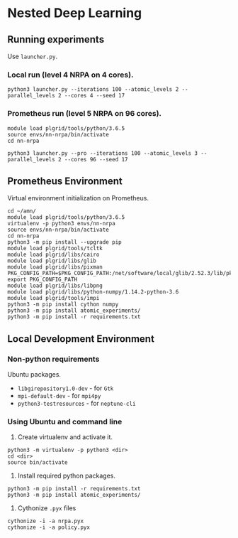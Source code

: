# Nested Deep Learning

## Running experiments

Use `launcher.py`.

### Local run (level 4 NRPA on 4 cores).

```
python3 launcher.py --iterations 100 --atomic_levels 2 --parallel_levels 2 --cores 4 --seed 17
```

### Prometheus run (level 5 NRPA on 96 cores).

```
module load plgrid/tools/python/3.6.5
source envs/nn-nrpa/bin/activate
cd nn-nrpa

python3 launcher.py --pro --iterations 100 --atomic_levels 3 --parallel_levels 2 --cores 96 --seed 17
```

## Prometheus Environment

Virtual environment initialization on Prometheus.

```
cd ~/amn/
module load plgrid/tools/python/3.6.5
virtualenv -p python3 envs/nn-nrpa
source envs/nn-nrpa/bin/activate
cd nn-nrpa
python3 -m pip install --upgrade pip
module load plgrid/tools/tcltk
module load plgrid/libs/cairo
module load plgrid/libs/glib
module load plgrid/libs/pixman
PKG_CONFIG_PATH=$PKG_CONFIG_PATH:/net/software/local/glib/2.52.3/lib/pkgconfig:/net/software/local/software/pixman/0.32.4/lib/pkgconfig
export PKG_CONFIG_PATH
module load plgrid/libs/libpng
module load plgrid/libs/python-numpy/1.14.2-python-3.6
module load plgrid/tools/impi
python3 -m pip install cython numpy
python3 -m pip install atomic_experiments/
python3 -m pip install -r requirements.txt
```

## Local Development Environment

### Non-python requirements

Ubuntu packages.

* `libgirepository1.0-dev` - for `Gtk`
* `mpi-default-dev` - for `mpi4py`
* `python3-testresources` - for `neptune-cli`

### Using Ubuntu and command line

1. Create virtualenv and activate it.
```
python3 -m virtualenv -p python3 <dir>
cd <dir>
source bin/activate
```
1. Install required python packages.
```
python3 -m pip install -r requirements.txt
python3 -m pip install atomic_experiments/
```
1. Cythonize `.pyx` files
```
cythonize -i -a nrpa.pyx
cythonize -i -a policy.pyx
```
